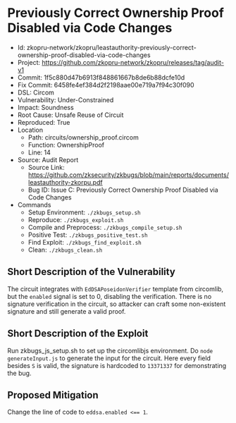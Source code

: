 # Previously Correct Ownership Proof Disabled via Code Changes

* Id: zkopru-network/zkopru/leastauthority-previously-correct-ownership-proof-disabled-via-code-changes
* Project: https://github.com/zkopru-network/zkopru/releases/tag/audit-v1
* Commit: 1f5c880d47b6913f848861667b8de6b88dcfe10d
* Fix Commit: 6458fe4ef384d2f2198aae00e719a7f94c30f090
* DSL: Circom
* Vulnerability: Under-Constrained
* Impact: Soundness
* Root Cause: Unsafe Reuse of Circuit
* Reproduced: True
* Location
  - Path: circuits/ownership_proof.circom
  - Function: OwnershipProof
  - Line: 14
* Source: Audit Report
  - Source Link: https://github.com/zksecurity/zkbugs/blob/main/reports/documents/leastauthority-zkorpu.pdf
  - Bug ID: Issue C: Previously Correct Ownership Proof Disabled via Code Changes
* Commands
  - Setup Environment: `./zkbugs_setup.sh`
  - Reproduce: `./zkbugs_exploit.sh`
  - Compile and Preprocess: `./zkbugs_compile_setup.sh`
  - Positive Test: `./zkbugs_positive_test.sh`
  - Find Exploit: `./zkbugs_find_exploit.sh`
  - Clean: `./zkbugs_clean.sh`

## Short Description of the Vulnerability

The circuit integrates with `EdDSAPoseidonVerifier` template from circomlib, but the `enabled` signal is set to 0, disabling the verification. There is no signature verification in the circuit, so attacker can craft some non-existent signature and still generate a valid proof.

## Short Description of the Exploit

Run zkbugs_js_setup.sh to set up the circomlibjs environment. Do `node generateInput.js` to generate the input for the circuit. Here every field besides `S` is valid, the signature is hardcoded to `13371337` for demonstrating the bug.

## Proposed Mitigation

Change the line of code to `eddsa.enabled <== 1`.

